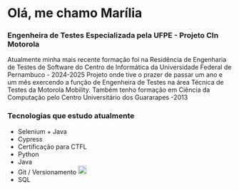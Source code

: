 # Olá, me chamo Marília

### Engenheira de Testes Especializada pela UFPE  - Projeto CIn Motorola 

Atualmente minha mais recente formação foi na Residência de Engenharia de Testes de Software do Centro de Informática da Universidade Federal de Pernambuco - 2024-2025 
Projeto onde tive o prazer de passar um ano e um mês exercendo a função de Engenheira de Testes na área Técnica de Testes da Motorola Mobility.
Também tenho formação em Ciência da Computação pelo Centro Universitário dos Guararapes -2013

### Tecnologias que estudo atualmente
 - Selenium + Java
 - Cypress
 - Certificação para CTFL 
 - Python
 - Java 
 - Git / Versionamento <img src="https://cdn.jsdelivr.net/gh/devicons/devicon/icons/git/git-original.svg" width="20" />
 - SQL
